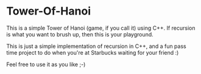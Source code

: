 # Tower-Of-Hanoi
This is a simple Tower of Hanoi (game, if you call it) using C++. 
If recursion is what you want to brush up, then this is your playground.

This is just a simple implementation of recursion in C++, and a fun pass time project to do when you're at Starbucks waiting for your friend :)

Feel free to use it as you like ;-)

